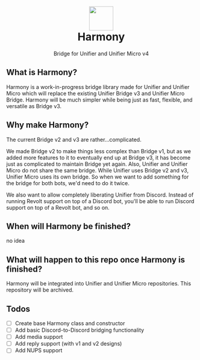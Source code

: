 <h1 align=center>
  <img width=64 src=https://github.com/UnifierHQ/unifier/assets/41323182/3065245a-28b6-4410-9b07-8b940f4796ae><br>
Harmony</h1>
<p align=center>Bridge for Unifier and Unifier Micro v4</p>

## What is Harmony?
Harmony is a work-in-progress bridge library made for Unifier and Unifier Micro which will replace the existing
Unifier Bridge v3 and Unifier Micro Bridge. Harmony will be much simpler while being just as fast, flexible, and
versatile as Bridge v3.

## Why make Harmony?
The current Bridge v2 and v3 are rather...complicated.

We made Bridge v2 to make things less complex than Bridge v1, but as we added more features to it to eventually end
up at Bridge v3, it has become just as complicated to maintain Bridge yet again. Also, Unifier and Unifier Micro do
not share the same bridge. While Unifier uses Bridge v2 and v3, Unifier Micro uses its own bridge. So when we want
to add something for the bridge for both bots, we'd need to do it twice.

We also want to allow completely liberating Unifier from Discord. Instead of running Revolt support on top of a 
Discord bot, you'll be able to run Discord support on top of a Revolt bot, and so on.

## When will Harmony be finished?
no idea

## What will happen to this repo once Harmony is finished?
Harmony will be integrated into Unifier and Unifier Micro repositories. This repository will be archived.

## Todos
- [ ] Create base Harmony class and constructor
- [ ] Add basic Discord-to-Discord bridging functionality
- [ ] Add media support
- [ ] Add reply support (with v1 and v2 designs)
- [ ] Add NUPS support
